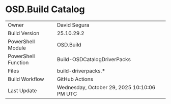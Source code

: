 ﻿# OSD.Build Catalog

| | |
|-|-|
| Owner | David Segura |
| Build Version | 25.10.29.2 |
| PowerShell Module | OSD.Build |
| PowerShell Function | Build-OSDCatalogDriverPacks |
| Files | build-driverpacks.* |
| Build Workflow | GitHub Actions |
| Last Update | Wednesday, October 29, 2025 10:10:06 PM UTC |
